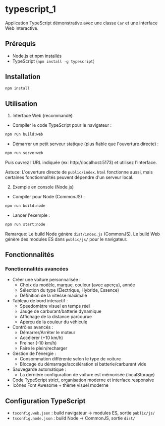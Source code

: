 # typescript_1

Application TypeScript démonstrative avec une classe `Car` et une interface Web interactive.

## Prérequis

- Node.js et npm installés
- TypeScript (`npm install -g typescript`)

## Installation

```bash
npm install
```

## Utilisation

1. Interface Web (recommandé)

- Compiler le code TypeScript pour le navigateur :

```bash
npm run build:web
```

- Démarrer un petit serveur statique (plus fiable que l'ouverture directe) :

```bash
npm run serve:web
```

Puis ouvrez l'URL indiquée (ex: http://localhost:5173) et utilisez l'interface.

Astuce: L'ouverture directe de `public/index.html` fonctionne aussi, mais certaines fonctionnalités peuvent dépendre d'un serveur local.

2. Exemple en console (Node.js)

- Compiler pour Node (CommonJS) :

```bash
npm run build:node
```

- Lancer l'exemple :

```bash
npm run start:node
```

Remarque: Le build Node génère `dist/index.js` (CommonJS). Le build Web génère des modules ES dans `public/js/` pour le navigateur.

## Fonctionnalités

### Fonctionnalités avancées

- Créer une voiture personnalisée :
  - Choix du modèle, marque, couleur (avec aperçu), année
  - Sélection du type (Électrique, Hybride, Essence)
  - Définition de la vitesse maximale
- Tableau de bord interactif :
  - Speedomètre visuel en temps réel
  - Jauge de carburant/batterie dynamique
  - Affichage de la distance parcourue
  - Aperçu de la couleur du véhicule
- Contrôles avancés :
  - Démarrer/Arrêter le moteur
  - Accélérer (+10 km/h)
  - Freiner (-10 km/h)
  - Faire le plein/recharger
- Gestion de l'énergie :
  - Consommation différente selon le type de voiture
  - Blocage du démarrage/accélération si batterie/carburant vide
- Sauvegarde automatique :
  - La dernière configuration de voiture est mémorisée (localStorage)
- Code TypeScript strict, organisation moderne et interface responsive
- Icônes Font Awesome + thème visuel moderne

## Configuration TypeScript

- `tsconfig.web.json` : build navigateur → modules ES, sortie `public/js/`
- `tsconfig.node.json` : build Node → CommonJS, sortie `dist/`
